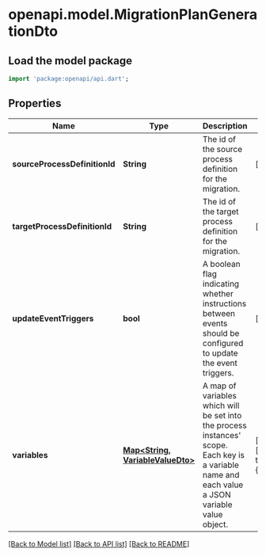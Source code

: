 # openapi.model.MigrationPlanGenerationDto

## Load the model package
```dart
import 'package:openapi/api.dart';
```

## Properties
Name | Type | Description | Notes
------------ | ------------- | ------------- | -------------
**sourceProcessDefinitionId** | **String** | The id of the source process definition for the migration. | [optional] 
**targetProcessDefinitionId** | **String** | The id of the target process definition for the migration. | [optional] 
**updateEventTriggers** | **bool** | A boolean flag indicating whether instructions between events should be configured to update the event triggers. | [optional] 
**variables** | [**Map<String, VariableValueDto>**](VariableValueDto.md) | A map of variables which will be set into the process instances' scope. Each key is a variable name and each value a JSON variable value object. | [optional] [default to const {}]

[[Back to Model list]](../README.md#documentation-for-models) [[Back to API list]](../README.md#documentation-for-api-endpoints) [[Back to README]](../README.md)


